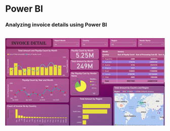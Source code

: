 <h1>Power BI</h1>

<h3>Analyzing invoice details using Power BI</h3>
<br>

  <img src="Assets/img.png" width=700 />
  